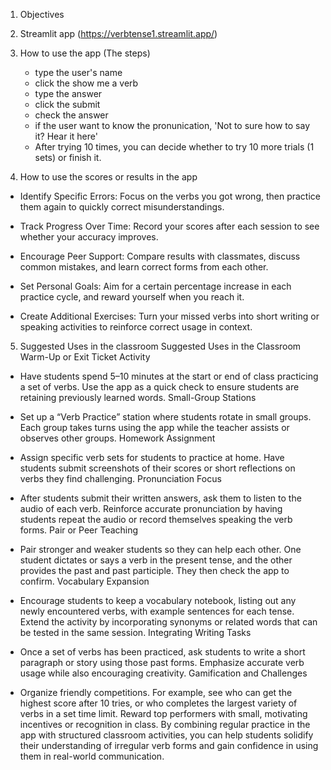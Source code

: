 1. Objectives

2. Streamlit app (https://verbtense1.streamlit.app/)

3. How to use the app (The steps)
   - type the user's name
   - click the show me a verb
   - type the answer
   - click the submit
   - check the answer
   - if the user want to know the pronunication, 'Not to sure how to say it? Hear it here'
   - After trying 10 times, you can decide whether to try 10 more trials (1 sets) or finish it. 

4. How to use the scores or results in the app
- Identify Specific Errors: Focus on the verbs you got wrong, then practice them again to quickly correct misunderstandings.

- Track Progress Over Time: Record your scores after each session to see whether your accuracy improves.

- Encourage Peer Support: Compare results with classmates, discuss common mistakes, and learn correct forms from each other.

- Set Personal Goals: Aim for a certain percentage increase in each practice cycle, and reward yourself when you reach it.

- Create Additional Exercises: Turn your missed verbs into short writing or speaking activities to reinforce correct usage in context.

5. Suggested Uses in the classroom
Suggested Uses in the Classroom
Warm-Up or Exit Ticket Activity

- Have students spend 5–10 minutes at the start or end of class practicing a set of verbs.
Use the app as a quick check to ensure students are retaining previously learned words.
Small-Group Stations

- Set up a “Verb Practice” station where students rotate in small groups.
Each group takes turns using the app while the teacher assists or observes other groups.
Homework Assignment

- Assign specific verb sets for students to practice at home.
Have students submit screenshots of their scores or short reflections on verbs they find challenging.
Pronunciation Focus

- After students submit their written answers, ask them to listen to the audio of each verb.
Reinforce accurate pronunciation by having students repeat the audio or record themselves speaking the verb forms.
Pair or Peer Teaching

- Pair stronger and weaker students so they can help each other.
One student dictates or says a verb in the present tense, and the other provides the past and past participle. They then check the app to confirm.
Vocabulary Expansion

- Encourage students to keep a vocabulary notebook, listing out any newly encountered verbs, with example sentences for each tense.
Extend the activity by incorporating synonyms or related words that can be tested in the same session.
Integrating Writing Tasks

- Once a set of verbs has been practiced, ask students to write a short paragraph or story using those past forms.
Emphasize accurate verb usage while also encouraging creativity.
Gamification and Challenges

- Organize friendly competitions. For example, see who can get the highest score after 10 tries, or who completes the largest variety of verbs in a set time limit.
Reward top performers with small, motivating incentives or recognition in class.
By combining regular practice in the app with structured classroom activities, you can help students solidify their understanding of irregular verb forms and gain confidence in using them in real-world communication.
